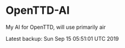 # OpenTTD-AI
My AI for OpenTTD, will use primarily air

Latest backup: Sun Sep 15 05:51:01 UTC 2019
